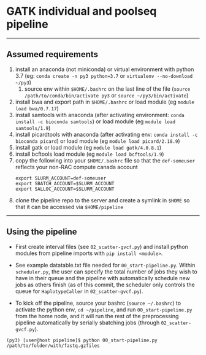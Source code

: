 







# GATK individual and poolseq pipeline
-----
## Assumed requirements
1. install an anaconda (not miniconda) or virtual environment with python 3.7 (eg: `conda create -n py3 python=3.7` or `virtualenv --no-download ~/py3`)
    1. source env within `$HOME/.bashrc` on the last line of the file (`source /path/to/conda/bin/activate py3` or `source ~/py3/bin/activate`)
1. install bwa and export path in `$HOME/.bashrc` or load  module (eg `module load bwa/0.7.17`)
1. install samtools with anaconda (after activating environment: `conda install -c bioconda samtools`) or load module (eg `module load samtools/1.9`)
1. install picardtools with anaconda (after activating env: `conda install -c bioconda picard`) or load module (eg `module load picard/2.18.9`)
1. install gatk or load module (eg `module load gatk/4.0.8.1`)
1. install bcftools load module (eg `module load bcftools/1.9`)
1. copy the following into your `$HOME/.bashrc` file so that the `def-someuser` reflects your non-RAC compute canada account
    ```
    export SLURM_ACCOUNT=def-someuser  
    export SBATCH_ACCOUNT=$SLURM_ACCOUNT  
    export SALLOC_ACCOUNT=$SLURM_ACCOUNT
    ```
1. clone the pipeline repo to the server and create a symlink in `$HOME` so that it can be accessed via `$HOME/pipeline`

-----

## Using the pipeline
- First create interval files (see `02_scatter-gvcf.py`) and install python modules from pipeline imports with `pip install <module>`. 
- See example datatable.txt file needed for `00_start-pipeline.py`. Within `scheduler.py`, the user can specify the total number of jobs they wish to have in their queue and the pipeline with automatically schedule new jobs as others finish (as of this commit, the scheduler only controls the queue for `HaplotypeCaller` in `02_scatter-gvcf.py`).

- To kick off the pipeline, source your bashrc (`source ~/.bashrc`) to activate the python env, `cd ~/pipeline`, and run `00_start-pipeline.py` from the home node, and it will run the rest of the preprocessing pipeline automatically by serially sbatching jobs (through `02_scatter-gvcf.py`).

`(py3) [user@host pipeline]$ python 00_start-pipeline.py /path/to/folder/with/fastq.gzfiles`
